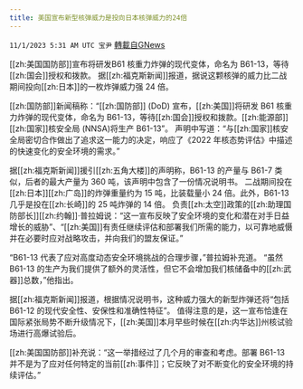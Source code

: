 ```yaml
---
title: 美国宣布新型核弹威力是投向日本核弹威力的24倍
---
```

`11/1/2023 5:31 AM UTC 宝尹` [轉載自GNews](https://gnews.org/articles/1906703)

[[zh:美国国防部]]宣布将研发B61 核重力炸弹的现代变体，命名为 B61-13，等待[[zh:国会]]授权和拨款。
据[[zh:福克斯新闻]]报道，据说这颗核弹的威力比二战期间投向[[zh:日本]]的一枚炸弹威力强 24 倍。

[[zh:国防部]]新闻稿称：“[[zh:国防部]] (DoD) 宣布，[[zh:美国]]将研发 B61 核重力炸弹的现代变体，命名为 B61-13，等待[[zh:国会]]授权和拨款。[[zh:能源部]][[zh:国家]]核安全局 (NNSA)将生产 B61-13”。
声明中写道：“与[[zh:国家]]核安全局密切合作做出了追求这一能力的决定，响应了《2022 年核态势评估》中描述的快速变化的安全环境的需求。”

据[[zh:福克斯新闻]]援引[[zh:五角大楼]]的声明称，B61-13 的产量与 B61-7 类似，后者的最大产量为 360 吨，该声明中包含了一份情况说明书。
二战期间投在[[zh:日本]][[zh:广岛]]的炸弹重量约为 15 吨，比装载量小 24 倍。此外，B61-13 几乎是投在[[zh:长崎]]的 25 吨炸弹的 14 倍。
负责[[zh:太空]]政策的[[zh:助理国防部长]][[zh:约翰]]·普拉姆说：“这一宣布反映了安全环境的变化和潜在对手日益增长的威胁”、“[[zh:美国]]有责任继续评估和部署我们所需的能力，以可靠地威慑并在必要时应对战略攻击，并向我们的盟友保证。” 

“B61-13 代表了应对高度动态安全环境挑战的合理步骤，”普拉姆补充道。
“虽然 B61-13 的生产为我们提供了额外的灵活性，但它不会增加我们核储备中的[[zh:武器]]总数，”他指出。

据[[zh:福克斯新闻]]报道，根据情况说明书，这种威力强大的新型炸弹还将“包括 B61-12 的现代安全性、安保性和准确性特征”。
值得注意的是，这一宣布恰逢在国际紧张局势不断升级情况下，[[zh:美国]]本月早些时候在[[zh:内华达]]州核试验场进行高爆试验后。

[[zh:美国国防部]]补充说：“这一举措经过了几个月的审查和考虑。部署 B61-13 并不是为了应对任何特定的当前[[zh:事件]]；它反映了对不断变化的安全环境的持续评估。”
